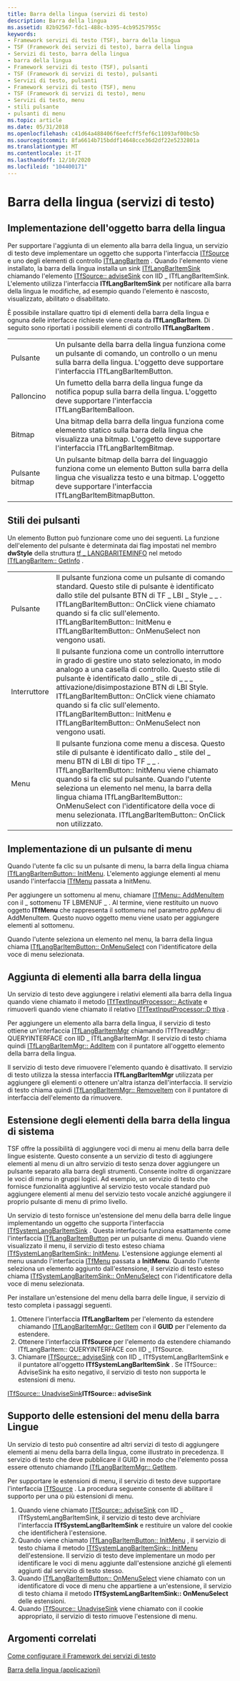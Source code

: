 ```yaml
---
title: Barra della lingua (servizi di testo)
description: Barra della lingua
ms.assetid: 82b92567-fdc1-488c-b395-4cb95257955c
keywords:
- Framework servizi di testo (TSF), barra della lingua
- TSF (Framework dei servizi di testo), barra della lingua
- Servizi di testo, barra della lingua
- barra della lingua
- Framework servizi di testo (TSF), pulsanti
- TSF (Framework di servizi di testo), pulsanti
- Servizi di testo, pulsanti
- Framework servizi di testo (TSF), menu
- TSF (Framework di servizi di testo), menu
- Servizi di testo, menu
- stili pulsante
- pulsanti di menu
ms.topic: article
ms.date: 05/31/2018
ms.openlocfilehash: c41d64a488406f6eefcff5fef6c11093af00bc5b
ms.sourcegitcommit: 8fa6614b715bddf14648cce36d2df22e5232801a
ms.translationtype: MT
ms.contentlocale: it-IT
ms.lasthandoff: 12/10/2020
ms.locfileid: "104400171"
---
```

# <a name="language-bar-text-services"></a>Barra della lingua (servizi di testo)

## <a name="implementing-the-language-bar-object"></a>Implementazione dell'oggetto barra della lingua

Per supportare l'aggiunta di un elemento alla barra della lingua, un servizio di testo deve implementare un oggetto che supporta l'interfaccia [ITfSource](/windows/desktop/api/msctf/nn-msctf-itfsource) e uno degli elementi di controllo [ITfLangBarItem](/windows/desktop/api/ctfutb/nn-ctfutb-itflangbaritem) . Quando l'elemento viene installato, la barra della lingua installa un sink [ITfLangBarItemSink](/windows/desktop/api/ctfutb/nn-ctfutb-itflangbaritemsink) chiamando l'elemento [ITfSource:: adviseSink](/windows/desktop/api/msctf/nf-msctf-itfsource-advisesink) con IID \_ ITfLangBarItemSink. L'elemento utilizza l'interfaccia **ITfLangBarItemSink** per notificare alla barra della lingua le modifiche, ad esempio quando l'elemento è nascosto, visualizzato, abilitato o disabilitato.

È possibile installare quattro tipi di elementi della barra della lingua e ognuna delle interfacce richieste viene creata da **ITfLangBarItem**. Di seguito sono riportati i possibili elementi di controllo **ITfLangBarItem** .



|               |                                                                                                                                                                                   |
|---------------|-----------------------------------------------------------------------------------------------------------------------------------------------------------------------------------|
| Pulsante        | Un pulsante della barra della lingua funziona come un pulsante di comando, un controllo o un menu sulla barra della lingua. L'oggetto deve supportare l'interfaccia ITfLangBarItemButton.                   |
| Palloncino       | Un fumetto della barra della lingua funge da notifica popup sulla barra della lingua. L'oggetto deve supportare l'interfaccia ITfLangBarItemBalloon.                                       |
| Bitmap        | Una bitmap della barra della lingua funziona come elemento statico sulla barra della lingua che visualizza una bitmap. L'oggetto deve supportare l'interfaccia ITfLangBarItemBitmap.                       |
| Pulsante bitmap | Un pulsante bitmap della barra del linguaggio funziona come un elemento Button sulla barra della lingua che visualizza testo e una bitmap. L'oggetto deve supportare l'interfaccia ITfLangBarItemBitmapButton. |



 

## <a name="button-styles"></a>Stili dei pulsanti

Un elemento Button può funzionare come uno dei seguenti. La funzione dell'elemento del pulsante è determinata dai flag impostati nel membro **dwStyle** della struttura [tf \_ LANGBARITEMINFO](/windows/desktop/api/ctfutb/ns-ctfutb-tf_langbariteminfo) nel metodo [ITfLangBarItem:: GetInfo](/windows/desktop/api/ctfutb/nf-ctfutb-itflangbaritem-getinfo) .



|               |                                                                                                                                                                                                                                                                                                                                                                                      |
|---------------|--------------------------------------------------------------------------------------------------------------------------------------------------------------------------------------------------------------------------------------------------------------------------------------------------------------------------------------------------------------------------------------|
| Pulsante        | Il pulsante funziona come un pulsante di comando standard. Questo stile di pulsante è identificato dallo stile del pulsante BTN di TF \_ LBI \_ Style \_ \_ . ITfLangBarItemButton:: OnClick viene chiamato quando si fa clic sull'elemento. ITfLangBarItemButton:: InitMenu e ITfLangBarItemButton:: OnMenuSelect non vengono usati.                                                                                                   |
| Interruttore | Il pulsante funziona come un controllo interruttore in grado di gestire uno stato selezionato, in modo analogo a una casella di controllo. Questo stile di pulsante è identificato dallo \_ stile di \_ \_ \_ attivazione/disimpostazione BTN di LBI Style. ITfLangBarItemButton:: OnClick viene chiamato quando si fa clic sull'elemento. ITfLangBarItemButton:: InitMenu e ITfLangBarItemButton:: OnMenuSelect non vengono usati.                                                  |
| Menu          | Il pulsante funziona come menu a discesa. Questo stile di pulsante è identificato dallo \_ stile del \_ menu BTN di LBI di tipo TF \_ \_ . ITfLangBarItemButton:: InitMenu viene chiamato quando si fa clic sul pulsante. Quando l'utente seleziona un elemento nel menu, la barra della lingua chiama ITfLangBarItemButton:: OnMenuSelect con l'identificatore della voce di menu selezionata. ITfLangBarItemButton:: OnClick non utilizzato. |



 

## <a name="implementing-a-menu-button"></a>Implementazione di un pulsante di menu

Quando l'utente fa clic su un pulsante di menu, la barra della lingua chiama [ITfLangBarItemButton:: InitMenu](/windows/desktop/api/Ctfutb/nf-ctfutb-itflangbaritembutton-initmenu). L'elemento aggiunge elementi al menu usando l'interfaccia [ITfMenu](/windows/desktop/api/ctfutb/nn-ctfutb-itfmenu) passata a InitMenu.

Per aggiungere un sottomenu al menu, chiamare [ITfMenu:: AddMenuItem](/windows/desktop/api/Ctfutb/nf-ctfutb-itfmenu-addmenuitem) con il \_ sottomenu TF LBMENUF \_ . Al termine, viene restituito un nuovo oggetto **ITfMenu** che rappresenta il sottomenu nel parametro *ppMenu* di AddMenuItem. Questo nuovo oggetto menu viene usato per aggiungere elementi al sottomenu.

Quando l'utente seleziona un elemento nel menu, la barra della lingua chiama [ITfLangBarItemButton:: OnMenuSelect](/windows/desktop/api/Ctfutb/nf-ctfutb-itflangbaritembutton-onmenuselect) con l'identificatore della voce di menu selezionata.

## <a name="adding-items-to-the-language-bar"></a>Aggiunta di elementi alla barra della lingua

Un servizio di testo deve aggiungere i relativi elementi alla barra della lingua quando viene chiamato il metodo [ITfTextInputProcessor:: Activate](/windows/desktop/api/msctf/nf-msctf-itftextinputprocessor-activate) e rimuoverli quando viene chiamato il relativo [ITfTextInputProcessor::D ttiva](/windows/desktop/api/msctf/nf-msctf-itftextinputprocessor-deactivate) .

Per aggiungere un elemento alla barra della lingua, il servizio di testo ottiene un'interfaccia [ITfLangBarItemMgr](/windows/desktop/api/ctfutb/nn-ctfutb-itflangbaritemmgr) chiamando ITfThreadMgr:: QUERYINTERFACE con IID \_ ITfLangBarItemMgr. Il servizio di testo chiama quindi [ITfLangBarItemMgr:: AddItem](/windows/desktop/api/ctfutb/nf-ctfutb-itflangbaritemmgr-additem) con il puntatore all'oggetto elemento della barra della lingua.

Il servizio di testo deve rimuovere l'elemento quando è disattivato. Il servizio di testo utilizza la stessa interfaccia **ITfLangBarItemMgr** utilizzata per aggiungere gli elementi o ottenere un'altra istanza dell'interfaccia. Il servizio di testo chiama quindi [ITfLangBarItemMgr:: RemoveItem](/windows/desktop/api/ctfutb/nf-ctfutb-itflangbaritemmgr-removeitem) con il puntatore di interfaccia dell'elemento da rimuovere.

## <a name="extending-system-language-bar-items"></a>Estensione degli elementi della barra della lingua di sistema

TSF offre la possibilità di aggiungere voci di menu ai menu della barra delle lingue esistente. Questo consente a un servizio di testo di aggiungere elementi al menu di un altro servizio di testo senza dover aggiungere un pulsante separato alla barra degli strumenti. Consente inoltre di organizzare le voci di menu in gruppi logici. Ad esempio, un servizio di testo che fornisce funzionalità aggiuntive al servizio testo vocale standard può aggiungere elementi al menu del servizio testo vocale anziché aggiungere il proprio pulsante di menu di primo livello.

Un servizio di testo fornisce un'estensione del menu della barra delle lingue implementando un oggetto che supporta l'interfaccia [ITfSystemLangBarItemSink](/windows/desktop/api/ctfutb/nn-ctfutb-itfsystemlangbaritemsink) . Questa interfaccia funziona esattamente come l'interfaccia [ITfLangBarItemButton](/windows/desktop/api/Ctfutb/nn-ctfutb-itflangbaritembutton) per un pulsante di menu. Quando viene visualizzato il menu, il servizio di testo esteso chiama [ITfSystemLangBarItemSink:: InitMenu](/windows/desktop/api/ctfutb/nf-ctfutb-itfsystemlangbaritemsink-initmenu). L'estensione aggiunge elementi al menu usando l'interfaccia [ITfMenu](/windows/desktop/api/ctfutb/nn-ctfutb-itfmenu) passata a **InitMenu**. Quando l'utente seleziona un elemento aggiunto dall'estensione, il servizio di testo esteso chiama [ITfSystemLangBarItemSink:: OnMenuSelect](/windows/desktop/api/ctfutb/nf-ctfutb-itfsystemlangbaritemsink-onmenuselect) con l'identificatore della voce di menu selezionata.

Per installare un'estensione del menu della barra delle lingue, il servizio di testo completa i passaggi seguenti.

1.  Ottenere l'interfaccia **ITfLangBarItem** per l'elemento da estendere chiamando [ITfLangBarItemMgr:: GetItem](/windows/desktop/api/ctfutb/nf-ctfutb-itflangbaritemmgr-getitem) con il **GUID** per l'elemento da estendere.
2.  Ottenere l'interfaccia **ITfSource** per l'elemento da estendere chiamando ITfLangBarItem:: QUERYINTERFACE con IID \_ ITfSource.
3.  Chiamare [ITfSource:: adviseSink](/windows/desktop/api/msctf/nf-msctf-itfsource-advisesink) con IID \_ ITfSystemLangBarItemSink e il puntatore all'oggetto **ITfSystemLangBarItemSink** . Se ITfSource:: AdviseSink ha esito negativo, il servizio di testo non supporta le estensioni di menu.

[ITfSource:: UnadviseSink](/windows/desktop/api/msctf/nf-msctf-itfsource-unadvisesink)**ITfSource:: adviseSink**

## <a name="supporting-language-bar-menu-extensions"></a>Supporto delle estensioni del menu della barra Lingue

Un servizio di testo può consentire ad altri servizi di testo di aggiungere elementi ai menu della barra della lingua, come illustrato in precedenza. Il servizio di testo che deve pubblicare il GUID in modo che l'elemento possa essere ottenuto chiamando [ITfLangBarItemMgr:: GetItem](/windows/desktop/api/ctfutb/nf-ctfutb-itflangbaritemmgr-getitem).

Per supportare le estensioni di menu, il servizio di testo deve supportare l'interfaccia [ITfSource](/windows/desktop/api/msctf/nn-msctf-itfsource) . La procedura seguente consente di abilitare il supporto per una o più estensioni di menu.

1.  Quando viene chiamato [ITfSource:: adviseSink](/windows/desktop/api/msctf/nf-msctf-itfsource-advisesink) con IID \_ ITfSystemLangBarItemSink, il servizio di testo deve archiviare l'interfaccia **ITfSystemLangBarItemSink** e restituire un valore del cookie che identificherà l'estensione.
2.  Quando viene chiamato [ITfLangBarItemButton:: InitMenu](/windows/desktop/api/Ctfutb/nf-ctfutb-itflangbaritembutton-initmenu) , il servizio di testo chiama il metodo [ITfSystemLangBarItemSink:: InitMenu](/windows/desktop/api/ctfutb/nf-ctfutb-itfsystemlangbaritemsink-initmenu) dell'estensione. Il servizio di testo deve implementare un modo per identificare le voci di menu aggiunte dall'estensione anziché gli elementi aggiunti dal servizio di testo stesso.
3.  Quando [ITfLangBarItemButton:: OnMenuSelect](/windows/desktop/api/Ctfutb/nf-ctfutb-itflangbaritembutton-onmenuselect) viene chiamato con un identificatore di voce di menu che appartiene a un'estensione, il servizio di testo chiama il metodo **ITfSystemLangBarItemSink:: OnMenuSelect** delle estensioni.
4.  Quando [ITfSource:: UnadviseSink](/windows/desktop/api/msctf/nf-msctf-itfsource-unadvisesink) viene chiamato con il cookie appropriato, il servizio di testo rimuove l'estensione di menu.

## <a name="related-topics"></a>Argomenti correlati

<dl> <dt>

[Come configurare il Framework dei servizi di testo](how-to-set-up-tsf.md)
</dt> <dt>

[Barra della lingua (applicazioni)](language-bar-app.md)
</dt> </dl>

 

 
